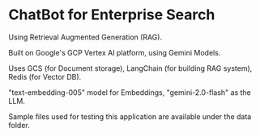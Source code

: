 # ChatBot for Enterprise Search 

Using Retrieval Augmented Generation (RAG).

Built on Google's GCP Vertex AI platform, using Gemini Models.

Uses GCS (for Document storage), LangChain (for building RAG system), Redis (for Vector DB).

"text-embedding-005" model for Embeddings, "gemini-2.0-flash" as the LLM.

Sample files used for testing this application are available under the data folder.
